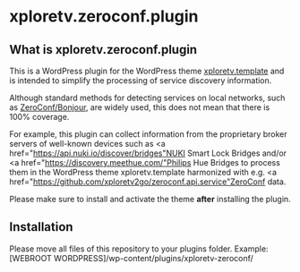 # xploretv.zeroconf.plugin
<h2>What is xploretv.zeroconf.plugin</h2>

This is a WordPress plugin for the WordPress theme <a href="https://github.com/xploretv2go/xploretv.template">xploretv.template</a> and is intended to simplify the processing of service discovery information. 

Although standard methods for detecting services on local networks, such as  <a href="https://letmegooglethat.com/?q=ZeroConf%2FBonjour">ZeroConf/Bonjour</a>, are widely used, this does not mean that there is 100% coverage.   

For example, this plugin can collect information from the proprietary broker servers of well-known devices such as <a href="https://api.nuki.io/discover/bridges"NUKI Smart Lock Bridges</a> and/or <a href="https://discovery.meethue.com/"Philips Hue Bridges</a> to process them in the WordPress theme xploretv.template harmonized with e.g. <a href="https://github.com/xploretv2go/zeroconf.api.service"ZeroConf</a> data.

Please make sure to install and activate the theme <strong>after</strong> installing the plugin.

<h2>Installation</h2>
Please move all files of this repository to your plugins folder. Example: [WEBROOT WORDPRESS]/wp-content/plugins/xploretv-zeroconf/
